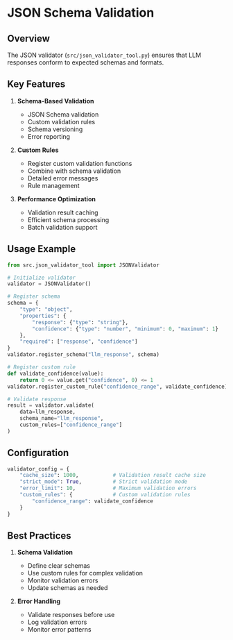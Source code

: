 # JSON Schema Validation

## Overview

The JSON validator (`src/json_validator_tool.py`) ensures that LLM responses conform to expected schemas and formats.

## Key Features

1. **Schema-Based Validation**
   - JSON Schema validation
   - Custom validation rules
   - Schema versioning
   - Error reporting

2. **Custom Rules**
   - Register custom validation functions
   - Combine with schema validation
   - Detailed error messages
   - Rule management

3. **Performance Optimization**
   - Validation result caching
   - Efficient schema processing
   - Batch validation support

## Usage Example

```python
from src.json_validator_tool import JSONValidator

# Initialize validator
validator = JSONValidator()

# Register schema
schema = {
    "type": "object",
    "properties": {
        "response": {"type": "string"},
        "confidence": {"type": "number", "minimum": 0, "maximum": 1}
    },
    "required": ["response", "confidence"]
}
validator.register_schema("llm_response", schema)

# Register custom rule
def validate_confidence(value):
    return 0 <= value.get("confidence", 0) <= 1
validator.register_custom_rule("confidence_range", validate_confidence)

# Validate response
result = validator.validate(
    data=llm_response,
    schema_name="llm_response",
    custom_rules=["confidence_range"]
)
```

## Configuration

```python
validator_config = {
    "cache_size": 1000,           # Validation result cache size
    "strict_mode": True,          # Strict validation mode
    "error_limit": 10,            # Maximum validation errors
    "custom_rules": {             # Custom validation rules
        "confidence_range": validate_confidence
    }
}
```

## Best Practices

1. **Schema Validation**
   - Define clear schemas
   - Use custom rules for complex validation
   - Monitor validation errors
   - Update schemas as needed

2. **Error Handling**
   - Validate responses before use
   - Log validation errors
   - Monitor error patterns 